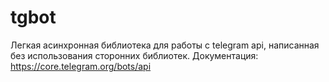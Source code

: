 # tgbot
Легкая асинхронная библиотека для работы с telegram api, написанная без использования сторонних библиотек.
Документация: https://core.telegram.org/bots/api
